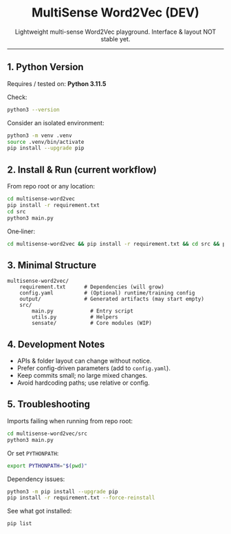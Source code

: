 <div align="center">

# MultiSense Word2Vec (DEV)

Lightweight multi-sense Word2Vec playground. Interface & layout NOT stable yet.

</div>

---

## 1. Python Version

Requires / tested on: **Python 3.11.5**

Check:
```bash
python3 --version
```
Consider an isolated environment:
```bash
python3 -m venv .venv
source .venv/bin/activate
pip install --upgrade pip
```

## 2. Install & Run (current workflow)

From repo root or any location:
```bash
cd multisense-word2vec
pip install -r requirement.txt
cd src
python3 main.py
```

One‑liner:
```bash
cd multisense-word2vec && pip install -r requirement.txt && cd src && python3 main.py
```

## 3. Minimal Structure

```
multisense-word2vec/
	requirement.txt      # Dependencies (will grow)
	config.yaml          # (Optional) runtime/training config
	output/              # Generated artifacts (may start empty)
	src/
		main.py            # Entry script
		utils.py           # Helpers
		sensate/           # Core modules (WIP)
```

## 4. Development Notes

* APIs & folder layout can change without notice.
* Prefer config-driven parameters (add to `config.yaml`).
* Keep commits small; no large mixed changes.
* Avoid hardcoding paths; use relative or config.

## 5. Troubleshooting

Imports failing when running from repo root:
```bash
cd multisense-word2vec/src
python3 main.py
```
Or set `PYTHONPATH`:
```bash
export PYTHONPATH="$(pwd)"
```

Dependency issues:
```bash
python3 -m pip install --upgrade pip
pip install -r requirement.txt --force-reinstall
```

See what got installed:
```bash
pip list
```
